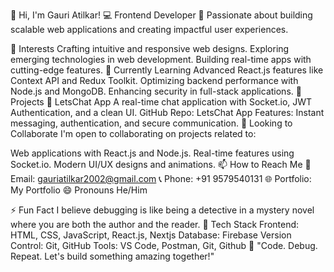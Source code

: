 👋 Hi, I'm Gauri Atilkar!
💻 Frontend Developer
🌟 Passionate about building scalable web applications and creating impactful user experiences.

👀 Interests
Crafting intuitive and responsive web designs.
Exploring emerging technologies in web development.
Building real-time apps with cutting-edge features.
🌱 Currently Learning
Advanced React.js features like Context API and Redux Toolkit.
Optimizing backend performance with Node.js and MongoDB.
Enhancing security in full-stack applications.
💼 Projects
🔗 LetsChat App
A real-time chat application with Socket.io, JWT Authentication, and a clean UI.
GitHub Repo: LetsChat App
Features: Instant messaging, authentication, and secure communication.
💞️ Looking to Collaborate
I'm open to collaborating on projects related to:

Web applications with React.js and Node.js.
Real-time features using Socket.io.
Modern UI/UX designs and animations.
📫 How to Reach Me
📧 Email: gauriatilkar2002@gmail.com
📞 Phone: +91 9579540131
🌐 Portfolio: My Portfolio
😄 Pronouns
He/Him

⚡ Fun Fact
I believe debugging is like being a detective in a mystery novel where you are both the author and the reader.
🚀 Tech Stack
Frontend: HTML, CSS, JavaScript, React.js, Nextjs
Database: Firebase
Version Control: Git, GitHub
Tools: VS Code, Postman, Git, Github
🎯 "Code. Debug. Repeat. Let's build something amazing together!"